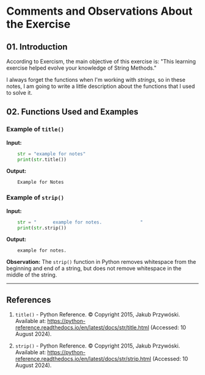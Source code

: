 
# Comments and Observations About the Exercise

## 01. Introduction

According to Exercism, the main objective of this exercise is: "This learning exercise helped evolve your knowledge of String Methods."

I always forget the functions when I'm working with *strings*, so in these notes, I am going to write a little description about the functions that I used to solve it.

## 02. Functions Used and Examples

### Example of `title()`

**Input:**

```python
    str = "example for notes"
    print(str.title())
```

**Output:**

```plaintext
    Example for Notes
```

### Example of `strip()`

**Input:**

```python
    str = "      example for notes.              " 
    print(str.strip())
```

**Output:**

```plaintext
    example for notes. 
```

**Observation:** The `strip()` function in Python removes whitespace from the beginning and end of a string, but does not remove whitespace in the middle of the string.

---

## References

1. `title()` - Python Reference. © Copyright 2015, Jakub Przywóski. Available at: <https://python-reference.readthedocs.io/en/latest/docs/str/title.html> (Accessed: 10 August 2024).

2. `strip()` - Python Reference. © Copyright 2015, Jakub Przywóski. Available at: <https://python-reference.readthedocs.io/en/latest/docs/str/strip.html> (Accessed: 10 August 2024).
